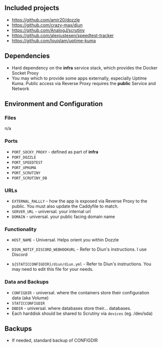 ## Included projects

- https://github.com/amir20/dozzle
- https://github.com/crazy-max/diun
- https://github.com/AnalogJ/scrutiny
- https://github.com/alexjustesen/speedtest-tracker
- https://github.com/louislam/uptime-kuma

## Dependencies

- Hard dependency on the **infra** service stack, which provides the Docker Socket Proxy
- You may which to provide some apps externally, especially Uptime Kuma. Public access via Reverse Proxy requires the **public** Service and Network

## Environment and Configuration

### Files
n/a

### Ports

- `PORT_SOCKY_PROXY` - defined as part of **infra**
- `PORT_DOZZLE`
- `PORT_SPEEDTEST`
- `PORT_UPKUMA`
- `PORT_SCRUTINY`
- `PORT_SCRUTINY_DB`

### URLs
- `EXTERNAL_RALLLY` - how the app is exposed via Reverse Proxy to the public. You must also update the Caddyfile to match.
- `SERVER_URL` - universal. your internal url
- `DOMAIN` - universal. your public facing domain name

### Functionality
- `HOST_NAME` - Universal. Helps orient you within Dozzle

- `DIUN_NOTIF_DISCORD_WEBHOOKURL` - Refer to Diun's instructions. I use Discord
- `${STATICCONFIGDIR}/diun/diun.yml` - Refer to Diun's instructions. You may need to edit this file for your needs.



### Data and Backups
- `CONFIGDIR` - universal. where the containers store their configuration data (aka Volume)
- `STATICCONFIGDIR`
- `DBDIR` - universal. where databases store their... databases. 
- Each harddisk should be shared to Scrutiny via `devices` (eg. /dev/sda)


## Backups
- If needed, standard backup of CONFIGDIR